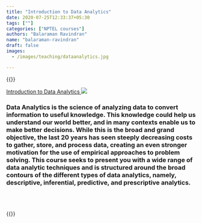 ```yaml
---
title: "Introduction to Data Analytics"
date: 2020-07-25T12:33:37+05:30
tags: [""]
categories: ["NPTEL courses"]
authors: "Balaraman Ravindran"
name: "balaraman-ravindran"
draft: false
images:
  - /images/teaching/dataanalytics.jpg

---
```


{{<rawhtml>}} 


<a href="https://nptel.ac.in/courses/110/106/110106072/" class="text-center">Introduction to Data Analytics </a>
<img class="text-center" src="/images/teaching/dataanalytics.jpg">
<div align="justify-center">
<h3>Data Analytics is the science of analyzing data to convert information to useful knowledge. This knowledge could help us understand our world better, and in many contexts enable us to make better decisions. While this is the broad and grand objective, the last 20 years has seen steeply decreasing costs to gather, store, and process data, creating an even stronger motivation for the use of empirical approaches to problem solving. This course seeks to present you with a wide range of data analytic techniques and is structured around the broad contours of the different types of data analytics, namely, descriptive, inferential, predictive, and prescriptive analytics.</h3>
</div>
<br>
<br>

{{</rawhtml>}}